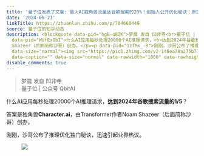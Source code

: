 ```yaml
---
title: '量子位发表了文章: 最火AI独角兽流量达谷歌搜索的20%！创始人公开优化秘诀：原生in8训练、混合注意力视野、状态缓存95%请求无需重算'
date: '2024-06-21'
linkTitle: https://zhuanlan.zhihu.com/p/704660449
source: 量子位的知乎动态
description: <blockquote data-pid="hgB-u8ZK">梦晨 发自 凹非寺<br>量子位 | 公众号 QbitAI</blockquote><p
  data-pid="WUfExObI">什么AI应用每秒处理20000个AI推理请求，<b>达到2024年谷歌搜索流量的1/5</b>？</p><p data-pid="gC24mfDZ">答案是独角兽<b>Character.ai</b>，由Transformer作者Noam
  Shazeer（后面简称沙哥）创办。</p><p data-pid="1zfMx_-R">刚刚，沙哥公布了推理优化独门秘诀，迅速引起业界热议。</p><figure
  data-size="normal"><img src="https://pic1.zhimg.com/v2-146ea78a275b770e0818d6bbc28ea278.jpg"
  data-caption="" data-size="normal" data-rawwidth="1080" data-rawheight="755" ...
disable_comments: true
---
```

<blockquote data-pid="hgB-u8ZK">梦晨 发自 凹非寺<br>量子位 | 公众号 QbitAI</blockquote><p data-pid="WUfExObI">什么AI应用每秒处理20000个AI推理请求，<b>达到2024年谷歌搜索流量的1/5</b>？</p><p data-pid="gC24mfDZ">答案是独角兽<b>Character.ai</b>，由Transformer作者Noam Shazeer（后面简称沙哥）创办。</p><p data-pid="1zfMx_-R">刚刚，沙哥公布了推理优化独门秘诀，迅速引起业界热议。</p><figure data-size="normal"><img src="https://pic1.zhimg.com/v2-146ea78a275b770e0818d6bbc28ea278.jpg" data-caption="" data-size="normal" data-rawwidth="1080" data-rawheight="755" ...